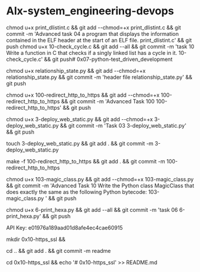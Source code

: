 # Alx-system_engineering-devops

chmod u+x print_dlistint.c && git add --chmod=+x print_dlistint.c && git commit -m 'Advanced task 04 a program that displays the information contained in the ELF header at the start of an ELF file. print_dlistint.c' && git push
chmod u+x 10-check_cycle.c && git add --all && git commit -m 'task 10 Write a function in C that checks if a singly linked list has a cycle in it. 10-check_cycle.c' && git push# 0x07-python-test_driven_development

chmod u+x relationship_state.py && git add --chmod=+x relationship_state.py && git commit -m 'header file relationship_state.py' && git push

chmod u+x 100-redirect_http_to_https && git add --chmod=+x 100-redirect_http_to_https && git commit -m 'Advanced Task 100 100-redirect_http_to_https' && git push

chmod u+x 3-deploy_web_static.py && git add --chmod=+x 3-deploy_web_static.py && git commit -m 'Task 03 3-deploy_web_static.py' && git push

touch 3-deploy_web_static.py && git add . && git commit -m 3-deploy_web_static.py

make -f 100-redirect_http_to_https && git add . && git commit -m 100-redirect_http_to_https

chmod u+x 103-magic_class.py && git add --chmod=+x 103-magic_class.py && git commit -m 'Advanced Task 10 Write the Python class MagicClass that does exactly the same as the following Python bytecode: 103-magic_class.py ' && git push

chmod u+x 6-print_hexa.py && git add --all && git commit -m 'task 06 6-print_hexa.py' && git push

API Key: e01976a189aad01d8afe4ec4cae60915

mkdir 0x10-https_ssl &&

cd .. && git add . && git commit -m readme

cd 0x10-https_ssl && echo '# 0x10-https_ssl' >> README.md
